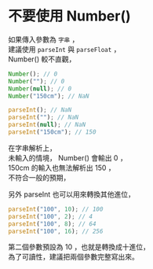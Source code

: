 # 不要使用 Number()

如果傳入參數為 `字串` ，  
建議使用 `parseInt` 與 `parseFloat` ，  
Number() 較不直觀，

```javascript
Number(); // 0
Number(""); // 0
Number(null); // 0
Number("150cm"); // NaN

parseInt(); // NaN
parseInt(""); // NaN
parseInt(null); // NaN
parseInt("150cm"); // 150
```

在字串解析上，  
未輸入的情境， Number() 會輸出 0 ，  
150cm 的輸入也無法解析出 150 ，  
不符合一般的預期，

另外 parseInt 也可以用來轉換其他進位，

```javascript
parseInt("100", 10); // 100
parseInt("100", 2); // 4
parseInt("100", 8); // 64
parseInt("100", 16); // 256
```

第二個參數預設為 10 ，也就是轉換成十進位，  
為了可讀性，建議把兩個參數完整寫出來。
